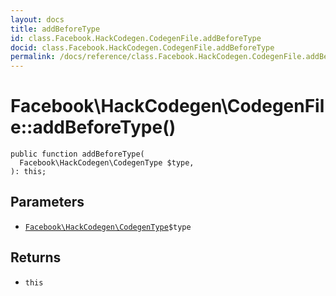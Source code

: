 ```yaml
---
layout: docs
title: addBeforeType
id: class.Facebook.HackCodegen.CodegenFile.addBeforeType
docid: class.Facebook.HackCodegen.CodegenFile.addBeforeType
permalink: /docs/reference/class.Facebook.HackCodegen.CodegenFile.addBeforeType.md
---
```

# Facebook\\HackCodegen\\CodegenFile::addBeforeType()




``` Hack
public function addBeforeType(
  Facebook\HackCodegen\CodegenType $type,
): this;
```




## Parameters




+ [` Facebook\HackCodegen\CodegenType `](<class.Facebook.HackCodegen.CodegenType.md>)`` $type ``




## Returns




* ` this `